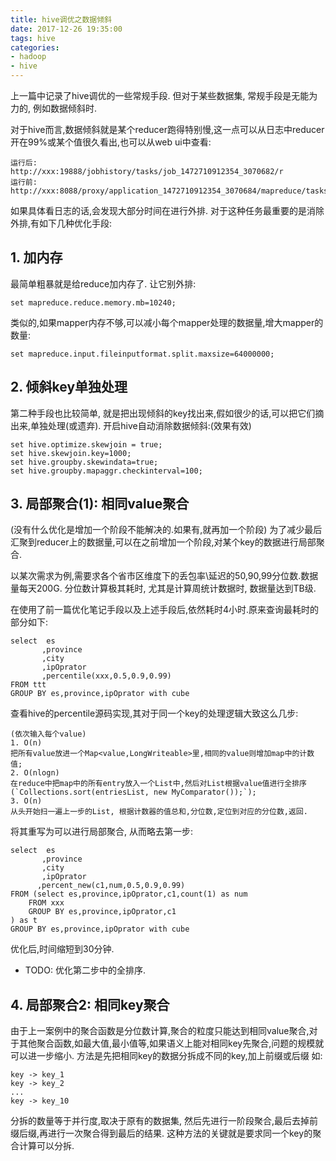 ```yaml
---
title: hive调优之数据倾斜
date: 2017-12-26 19:35:00
tags: hive
categories:
- hadoop
- hive
---
```


上一篇中记录了hive调优的一些常规手段. 但对于某些数据集, 常规手段是无能为力的, 例如数据倾斜时.

对于hive而言,数据倾斜就是某个reducer跑得特别慢,这一点可以从日志中reducer开在99%或某个值很久看出,也可以从web ui中查看:
```
运行后:
http://xxx:19888/jobhistory/tasks/job_1472710912354_3070682/r
运行前:
http://xxx:8088/proxy/application_1472710912354_3070684/mapreduce/tasks/job_1472710912354_3070684/r
```
如果具体看日志的话,会发现大部分时间在进行外排. 
对于这种任务最重要的是消除外排,有如下几种优化手段:

## 1. 加内存
最简单粗暴就是给reduce加内存了. 让它别外排:
```
set mapreduce.reduce.memory.mb=10240;
```
类似的,如果mapper内存不够,可以减小每个mapper处理的数据量,增大mapper的数量:
```
set mapreduce.input.fileinputformat.split.maxsize=64000000;
```

## 2. 倾斜key单独处理
第二种手段也比较简单, 就是把出现倾斜的key找出来,假如很少的话,可以把它们摘出来,单独处理(或遗弃). 开启hive自动消除数据倾斜:(效果有效)
```
set hive.optimize.skewjoin = true;
set hive.skewjoin.key=1000;
set hive.groupby.skewindata=true;
set hive.groupby.mapaggr.checkinterval=100;
```

## 3. 局部聚合(1): 相同value聚合
(没有什么优化是增加一个阶段不能解决的.如果有,就再加一个阶段)
为了减少最后汇聚到reducer上的数据量,可以在之前增加一个阶段,对某个key的数据进行局部聚合. 

以某次需求为例,需要求各个省市区维度下的丢包率\延迟的50,90,99分位数.数据量每天200G. 分位数计算极其耗时, 尤其是计算周统计数据时, 数据量达到TB级. 

在使用了前一篇优化笔记手段以及上述手段后,依然耗时4小时.原来查询最耗时的部分如下:
```
select  es
       ,province
       ,city
       ,ipOprator
       ,percentile(xxx,0.5,0.9,0.99)
FROM ttt
GROUP BY es,province,ipOprator with cube
```
查看hive的percentile源码实现,其对于同一个key的处理逻辑大致这么几步:
```
(依次输入每个value)
1. O(n)
把所有value放进一个Map<value,LongWriteable>里,相同的value则增加map中的计数值;
2. O(nlogn)
在reduce中把map中的所有entry放入一个List中,然后对List根据value值进行全排序(`Collections.sort(entriesList, new MyComparator());`);
3. O(n)
从头开始扫一遍上一步的List, 根据计数器的值总和,分位数,定位到对应的分位数,返回.
```
将其重写为可以进行局部聚合, 从而略去第一步:
```
select  es
       ,province
       ,city
       ,ipOprator
      ,percent_new(c1,num,0.5,0.9,0.99)
FROM (select es,province,ipOprator,c1,count(1) as num
    FROM xxx
    GROUP BY es,province,ipOprator,c1
) as t 
GROUP BY es,province,ipOprator with cube
```
优化后,时间缩短到30分钟.

- TODO:
优化第二步中的全排序. 


## 4. 局部聚合2: 相同key聚合
由于上一案例中的聚合函数是分位数计算,聚合的粒度只能达到相同value聚合,对于其他聚合函数,如最大值,最小值等,如果语义上能对相同key先聚合,问题的规模就可以进一步缩小. 方法是先把相同key的数据分拆成不同的key,加上前缀或后缀 如:
```
key -> key_1
key -> key_2
...
key -> key_10
```
分拆的数量等于并行度,取决于原有的数据集, 然后先进行一阶段聚合,最后去掉前缀后缀,再进行一次聚合得到最后的结果. 
这种方法的关键就是要求同一个key的聚合计算可以分拆.